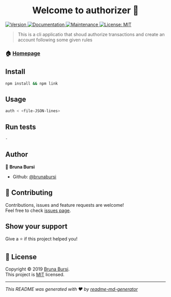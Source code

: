 <h1 align="center">Welcome to authorizer 👋</h1>
<p>
  <a href="https://www.npmjs.com/package/authorizer" target="_blank">
    <img alt="Version" src="https://img.shields.io/npm/v/authorizer.svg">
  </a>
  <a href="https://github.com/brunabursi/cli-basics#readme" target="_blank">
    <img alt="Documentation" src="https://img.shields.io/badge/documentation-yes-brightgreen.svg" />
  </a>
  <a href="https://github.com/brunabursi/cli-basics/graphs/commit-activity" target="_blank">
    <img alt="Maintenance" src="https://img.shields.io/badge/Maintained%3F-yes-green.svg" />
  </a>
  <a href="https://github.com/brunabursi/cli-basics/blob/master/LICENSE" target="_blank">
    <img alt="License: MIT" src="https://img.shields.io/badge/License-MIT-yellow.svg" />
  </a>
</p>

> This is a cli applicatio that shoud authorize transactions and create an account following some given rules

### 🏠 [Homepage](https://github.com/brunabursi/cli-basics#readme)

## Install

```sh
npm install && npm link
```

## Usage

```sh
auth < <file-JSON-lines>
```

## Run tests

```sh
-
```

## Author

👤 **Bruna Bursi**

* Github: [@brunabursi](https://github.com/brunabursi)

## 🤝 Contributing

Contributions, issues and feature requests are welcome!<br />Feel free to check [issues page](brunabursi@gmail.com).

## Show your support

Give a ⭐️ if this project helped you!

## 📝 License

Copyright © 2019 [Bruna Bursi](https://github.com/brunabursi).<br />
This project is [MIT](https://github.com/brunabursi/cli-basics/blob/master/LICENSE) licensed.

***
_This README was generated with ❤️ by [readme-md-generator](https://github.com/kefranabg/readme-md-generator)_